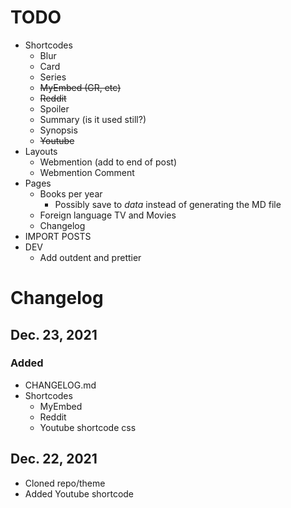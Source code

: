 # TODO

* Shortcodes
  * Blur
  * Card
  * Series
  * ~~MyEmbed (GR, etc)~~
  * ~~Reddit~~
  * Spoiler
  * Summary (is it used still?)
  * Synopsis
  * ~~Youtube~~
* Layouts
  * Webmention (add to end of post)
  * Webmention Comment
* Pages
  * Books per year
    * Possibly save to _data_ instead of generating the MD file
  * Foreign language TV and Movies
  * Changelog
* IMPORT POSTS
* DEV
  * Add outdent and prettier

# Changelog

## Dec. 23, 2021

### Added

* CHANGELOG.md
* Shortcodes
  * MyEmbed
  * Reddit
  * Youtube shortcode css

## Dec. 22, 2021

* Cloned repo/theme
* Added Youtube shortcode